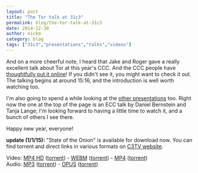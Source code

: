 ```yaml
---
layout: post
title: "The Tor talk at 31c3"
permalink: blog/the-tor-talk-at-31c3
date: 2014-12-30
author: nickm
category: blog
tags: ["31c3","presentations","talks","videos"]
---
```


And on a more cheerful note, I heard that Jake and Roger gave a really excellent talk about Tor at this year's CCC. And the CCC people have [thoughtfully put it online](http://streaming.media.ccc.de/relive/6251/)! If you didn't see it, you might want to check it out. The talking begins at around 15:16, and the introduction is well worth watching too.

I'm also going to spend a while looking at the [other presentations](http://media.ccc.de/browse/congress/2014/) too. Right now the one at the top of the page is an ECC talk by Daniel Bernstein and Tanja Lange; I'm looking forward to having a little time to watch it, and a bunch of others I see there.

Happy new year, everyone!

**update (1/1/15):** "State of the Onion" is available for download now. You can find torrent and direct links in various formats on [C3TV website](http://media.ccc.de/browse/congress/2014/31c3_-_6251_-_en_-_saal_1_-_201412301400_-_state_of_the_onion_-_jacob_-_arma.html).

Video: [MP4 HD](http://cdn.media.ccc.de/congress/2014/h264-hd/31c3-6251-en-de-State_of_the_Onion_hd.mp4) ([torrent](http://cdn.media.ccc.de/congress/2014/h264-hd/31c3-6251-en-de-State_of_the_Onion_hd.mp4.torrent)) - [WEBM](http://cdn.media.ccc.de/congress/2014/webm-sd/31c3-6251-en-de-State_of_the_Onion_webm-sd.webm) ([torrent](http://cdn.media.ccc.de/congress/2014/webm-sd/31c3-6251-en-de-State_of_the_Onion_webm-sd.webm.torrent)) - [MP4](http://cdn.media.ccc.de/congress/2014/h264-sd/31c3-6251-en-de-State_of_the_Onion_sd.mp4) ([torrent](http://cdn.media.ccc.de/congress/2014/h264-sd/31c3-6251-en-de-State_of_the_Onion_sd.mp4.torrent))  
 Audio: [MP3](http://cdn.media.ccc.de/congress/2014/mp3/31c3-6251-en-de-State_of_the_Onion_mp3.mp3) ([torrent](http://cdn.media.ccc.de/congress/2014/mp3/31c3-6251-en-de-State_of_the_Onion_mp3.mp3.torrent)) - [OPUS](http://cdn.media.ccc.de/congress/2014/opus/31c3-6251-en-de-State_of_the_Onion_opus.opus) ([torrent](http://cdn.media.ccc.de/congress/2014/opus/31c3-6251-en-de-State_of_the_Onion_opus.opus.torrent))
